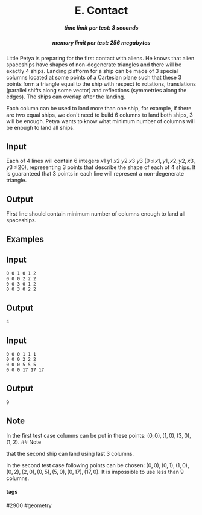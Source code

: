 <h1 style='text-align: center;'> E. Contact</h1>

<h5 style='text-align: center;'>time limit per test: 3 seconds</h5>
<h5 style='text-align: center;'>memory limit per test: 256 megabytes</h5>

Little Petya is preparing for the first contact with aliens. He knows that alien spaceships have shapes of non-degenerate triangles and there will be exactly 4 ships. Landing platform for a ship can be made of 3 special columns located at some points of a Cartesian plane such that these 3 points form a triangle equal to the ship with respect to rotations, translations (parallel shifts along some vector) and reflections (symmetries along the edges). The ships can overlap after the landing.

Each column can be used to land more than one ship, for example, if there are two equal ships, we don't need to build 6 columns to land both ships, 3 will be enough. Petya wants to know what minimum number of columns will be enough to land all ships. 

## Input

Each of 4 lines will contain 6 integers *x*1 *y*1 *x*2 *y*2 *x*3 *y*3 (0 ≤ *x*1, *y*1, *x*2, *y*2, *x*3, *y*3 ≤ 20), representing 3 points that describe the shape of each of 4 ships. It is guaranteed that 3 points in each line will represent a non-degenerate triangle.

## Output

First line should contain minimum number of columns enough to land all spaceships.

## Examples

## Input


```
0 0 1 0 1 2  
0 0 0 2 2 2  
0 0 3 0 1 2  
0 0 3 0 2 2  

```
## Output


```
4  

```
## Input


```
0 0 0 1 1 1  
0 0 0 2 2 2  
0 0 0 5 5 5  
0 0 0 17 17 17  

```
## Output


```
9  

```
## Note

In the first test case columns can be put in these points: (0, 0), (1, 0), (3, 0), (1, 2). ## Note

 that the second ship can land using last 3 columns.

In the second test case following points can be chosen: (0, 0), (0, 1), (1, 0), (0, 2), (2, 0), (0, 5), (5, 0), (0, 17), (17, 0). It is impossible to use less than 9 columns.



#### tags 

#2900 #geometry 